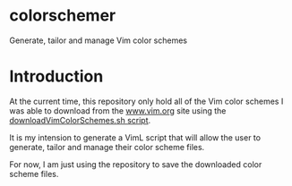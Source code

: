 # colorschemer

Generate, tailor and manage Vim color schemes

# Introduction

At the current time, this repository only hold all of the Vim
color schemes I was able to download from the www.vim.org
site using the 
[downloadVimColorSchemes.sh script](https://github.com/megaannum/vim_color_schemes_downloader).

It is my intension to generate a VimL script that will allow the
user to generate, tailor and manage their color scheme files.

For now, I am just using the repository to save the downloaded 
color scheme files.
